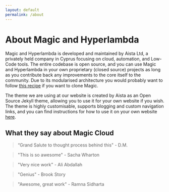 ```yaml
---
layout: default
permalink: /about
---
```


# About Magic and Hyperlambda

Magic and Hyperlambda is developed and maintained by Aista Ltd, a privately held company in Cyprus focusing
on cloud, automation, and Low-Code tools. The entire codebase is open source, and
you can use Magic and Hyperlambda in your own proprietary (closed source) projects as long as you
contribute back any improvements to the core itself to the community. Due to its modularised
architecture you would probably want to follow [this recipe](/documentation/magic.clone/)
if you want to clone Magic.

The theme we are using at our website is created by Aista as an Open Source Jekyll theme, allowing
you to use it for your own website if you wish. The theme is highly customisable, supports blogging
and custom navigation links, and you can find instructions for how to use it on your
own website [here](https://github.com/polterguy/aista-jekyll).

## What they say about Magic Cloud

> “Grand Salute to thought process behind this" - D.M.

> "This is so awesome" - Sacha Wharton

> "Very nice work" - Ali Abdallah

> "Genius" - Brook Story

> "Awesome, great work" - Ramna Sidharta
